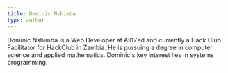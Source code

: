 ```yaml
---
title: Dominic Nshimba
type: author
---
```

Dominic Nshimba is a Web Developer at All1Zed and currently a Hack Club Facilitator for HackClub in Zambia. He is pursuing a degree in computer science and applied mathematics. Dominic's key interest lies in systems programming.
